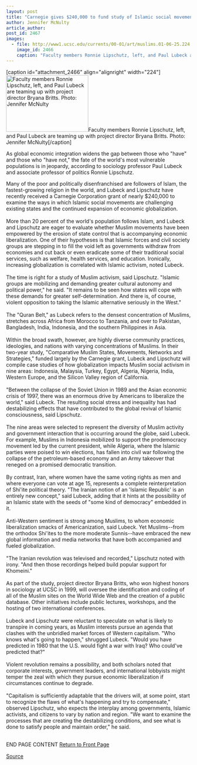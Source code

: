 ```yaml
---
layout: post
title: "Carnegie gives $240,000 to fund study of Islamic social movements"
author: Jennifer McNulty
article_author: 
post_id: 2467
images:
  - file: http://www1.ucsc.edu/currents/00-01/art/muslims.01-06-25.224.jpg
    image_id: 2466
    caption: "Faculty members Ronnie Lipschutz, left, and Paul Lubeck are teaming up with project director Bryana Britts. Photo: Jennifer McNulty"
---
```


[caption id="attachment_2466" align="alignright" width="224"]<a href="http://dev-ucsc-news.pantheonsite.io/wp-content/uploads/2001/06/muslims.01-06-25.224.jpg"><img class="size-full wp-image-2466" src="http://dev-ucsc-news.pantheonsite.io/wp-content/uploads/2001/06/muslims.01-06-25.224.jpg" alt="Faculty members Ronnie Lipschutz, left, and Paul Lubeck are teaming up with project director Bryana Britts. Photo: Jennifer McNulty" width="224" height="154" /></a>Faculty members Ronnie Lipschutz, left, and Paul Lubeck are teaming up with project director Bryana Britts. Photo: Jennifer McNulty[/caption]
<p>
  As global economic integration widens the gap between those who "have" and those who "have not," the fate of the world's most vulnerable populations is in jeopardy, according to sociology professor Paul Lubeck and associate professor of politics Ronnie Lipschutz.
</p>Many of the poor and politically disenfranchised are followers of Islam, the fastest-growing religion in the world, and Lubeck and Lipschutz have recently received a Carnegie Corporation grant of nearly $240,000 to examine the ways in which Islamic social movements are challenging existing states and the continued expansion of economic globalization.<br>
<br>
More than 20 percent of the world's population follows Islam, and Lubeck and Lipschutz are eager to evaluate whether Muslim movements have been empowered by the erosion of state control that is accompanying economic liberalization. One of their hypotheses is that Islamic forces and civil society groups are stepping in to fill the void left as governments withdraw from economies and cut back or even eradicate some of their traditional social services, such as welfare, health services, and education. Ironically, increasing globalization is correlated with Islamic activism, noted Lubeck.<br>
<br>
The time is right for a study of Muslim activism, said Lipschutz. "Islamic groups are mobilizing and demanding greater cultural autonomy and political power," he said. "It remains to be seen how states will cope with these demands for greater self-determination. And there is, of course, violent opposition to taking the Islamic alternative seriously in the West."<br>
<br>
The "Quran Belt," as Lubeck refers to the densest concentration of Muslims, stretches across Africa from Morocco to Tanzania, and over to Pakistan, Bangladesh, India, Indonesia, and the southern Philippines in Asia.<br>
<br>
Within the broad swath, however, are highly diverse community practices, ideologies, and nations with varying concentrations of Muslims. In their two-year study, "Comparative Muslim States, Movements, Networks and Strategies," funded largely by the Carnegie grant, Lubeck and Lipschutz will compile case studies of how globalization impacts Muslim social activism in nine areas: Indonesia, Malaysia, Turkey, Egypt, Algeria, Nigeria, India, Western Europe, and the Silicon Valley region of California.<br>
<br>
"Between the collapse of the Soviet Union in 1989 and the Asian economic crisis of 1997, there was an enormous drive by Americans to liberalize the world," said Lubeck. The resulting social stress and inequality has had destabilizing effects that have contributed to the global revival of Islamic consciousness, said Lipschutz.<br>
<br>
The nine areas were selected to represent the diversity of Muslim activity and government interaction that is occurring around the globe, said Lubeck. For example, Muslims in Indonesia mobilized to support the prodemocracy movement led by the current president, while Algeria, where the Islamic parties were poised to win elections, has fallen into civil war following the collapse of the petroleum-based economy and an Army takeover that reneged on a promised democratic transition.<br>
<br>
By contrast, Iran, where women have the same voting rights as men and where everyone can vote at age 15, represents a complete reinterpretation of Shi'ite political theory. "The Iranian notion of an 'Islamic Republic' is an entirely new concept," said Lubeck, adding that it hints at the possibility of an Islamic state with the seeds of "some kind of democracy" embedded in it.<br>
<br>
Anti-Western sentiment is strong among Muslims, to whom economic liberalization smacks of Americanization, said Lubeck. Yet Muslims--from the orthodox Shi'ites to the more moderate Sunnis--have embraced the new global information and media networks that have both accompanied and fueled globalization.<br>
<br>
"The Iranian revolution was televised and recorded," Lipschutz noted with irony. "And then those recordings helped build popular support for Khomeini."<br>
<br>
As part of the study, project director Bryana Britts, who won highest honors in sociology at UCSC in 1999, will oversee the identification and coding of all of the Muslim sites on the World Wide Web and the creation of a public database. Other initiatives include public lectures, workshops, and the hosting of two international conferences.<br>
<br>
Lubeck and Lipschutz were reluctant to speculate on what is likely to transpire in coming years, as Muslim interests pursue an agenda that clashes with the unbridled market forces of Western capitalism. "Who knows what's going to happen," shrugged Lubeck. "Would you have predicted in 1980 that the U.S. would fight a war with Iraq? Who could've predicted that?"<br>
<br>
Violent revolution remains a possibility, and both scholars noted that corporate interests, government leaders, and international lobbyists might temper the zeal with which they pursue economic liberalization if circumstances continue to degrade.<br>
<br>
"Capitalism is sufficiently adaptable that the drivers will, at some point, start to recognize the flaws of what's happening and try to compensate," observed Lipschutz, who expects the interplay among governments, Islamic activists, and citizens to vary by nation and region. "We want to examine the processes that are creating the destabilizing conditions, and see what is done to satisfy people and maintain order," he said.
<p>
  <br>
  END PAGE CONTENT <a href="../../index.html">Return to Front Page</a> <img align="bottom" alt=" " border="0" height="1" src="../../images/trans.gif" width="385">
</p>
<p><a href="http://www1.ucsc.edu/currents/00-01/06-25/islam.html" title="Permalink to islam">Source</a></p>
